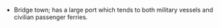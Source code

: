 - Bridge town; has a large port which tends to both military vessels and civilian passenger ferries.